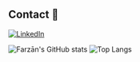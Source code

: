 ## Contact 🤝

[![LinkedIn](https://img.shields.io/badge/-LinkedIn-0077B5?style=flat-square&logo=LinkedIn&logoColor=white)]([https://linkedin.com/in/john-doe-12345678/](https://www.linkedin.com/in/farz%C4%81n-abdullahzadeh-narzmes-690483208/))

![Farzān's GitHub stats](https://github-readme-stats.vercel.app/api?username=Kusoden&theme=transparent&show_icons=true&rank_icon=percentile)
![Top Langs](https://github-readme-stats.vercel.app/api/top-langs/?username=Kusoden&theme=transparent&layout=compact)
